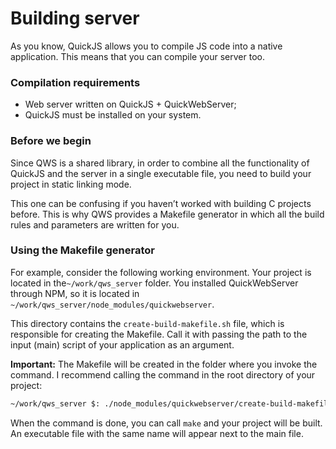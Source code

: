 # Building server
As you know, QuickJS allows you to compile JS code into a 
native application. This means that you can compile your 
server too.

### Compilation requirements
* Web server written on QuickJS + QuickWebServer;
* QuickJS must be installed on your system.

### Before we begin

Since QWS is a shared library, in order to combine all the 
functionality of QuickJS and the server in a single 
executable file, you need to build your project in 
static linking mode.

This one can be confusing if you haven’t worked with 
building C projects before. This is why QWS provides a 
Makefile generator in which all the build rules and 
parameters are written for you.

### Using the Makefile generator
For example, consider the following working environment. 
Your project is located in the`~/work/qws_server` folder.
You installed QuickWebServer through NPM, so it is 
located in `~/work/qws_server/node_modules/quickwebserver`.

This directory contains the `create-build-makefile.sh` 
file, which is responsible for creating the Makefile. 
Call it with passing the path to the input (main) script 
of your application as an argument.

**Important:** The Makefile will be created in the 
folder where you invoke the command. I recommend 
calling the command in the root directory of your project:

```bash
~/work/qws_server $: ./node_modules/quickwebserver/create-build-makefile.sh ~/work/qws_server/index.js
```

When the command is done, you can call `make` and your 
project will be built. An executable file with the same 
name will appear next to the main file.